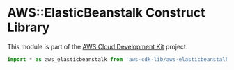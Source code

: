 # AWS::ElasticBeanstalk Construct Library


This module is part of the [AWS Cloud Development Kit](https://github.com/aws/aws-cdk) project.

```ts nofixture
import * as aws_elasticbeanstalk from 'aws-cdk-lib/aws-elasticbeanstalk';
```
